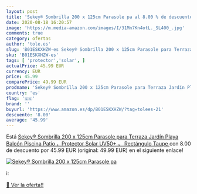 ```yaml
---
layout: post
title: 'Sekey® Sombrilla 200 x 125cm Parasole pa al 8.00 % de descuento'
date: 2020-08-18 16:20:57
image: 'https://m.media-amazon.com/images/I/31Mn7Kn4otL._SL400_.jpg'
comments: true
category: ofertas
author: 'tole.es'
slug: 'B01ESKXHZW-es Sekey® Sombrilla 200 x 125cm Parasole para Terraza Jardín...'
sku: 'B01ESKXHZW-es'
tags: [ 'protector','solar', ]
actualPrice: 45.99 EUR
currency: EUR
price: 45.99
comparePrice: 49.99 EUR
prodname: 'Sekey® Sombrilla 200 x 125cm Parasole para Terraza Jardín Playa Balcón Piscina Patio ，Protector Solar UV50+ ， Rectángulo  Taupe '
country: 'es'
flag: '🇪🇸'
brand: ''
buyurl: 'https://www.amazon.es/dp/B01ESKXHZW/?tag=tolees-21'
descuento: '8.00'
average: '45.99'
---
```


Está [Sekey® Sombrilla 200 x 125cm Parasole para Terraza Jardín Playa Balcón Piscina Patio ，Protector Solar UV50+ ， Rectángulo  Taupe ](https://www.amazon.es/dp/B01ESKXHZW/?tag=tolees-21) con 8.00 de descuento por 45.99 EUR (original: 49.99 EUR) en el siguiente enlace!

[![Sekey® Sombrilla 200 x 125cm Parasole pa](https://m.media-amazon.com/images/I/31Mn7Kn4otL._SL400_.jpg)](https://www.amazon.es/dp/B01ESKXHZW/?tag=tolees-21)

ℹ️:


[🛒 Ver la oferta!!](https://www.amazon.es/dp/B01ESKXHZW/?tag=tolees-21)
